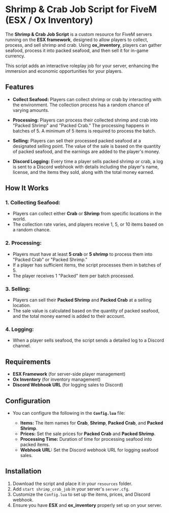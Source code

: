 

# **Shrimp & Crab Job Script for FiveM (ESX / Ox Inventory)**


The **Shrimp & Crab Job Script** is a custom resource for FiveM servers running on the **ESX framework**, designed to allow players to collect, process, and sell shrimp and crab. Using **ox\_inventory**, players can gather seafood, process it into packed seafood, and then sell it for in-game currency.

This script adds an interactive roleplay job for your server, enhancing the immersion and economic opportunities for your players.

## **Features**

* **Collect Seafood:**
  Players can collect shrimp or crab by interacting with the environment. The collection process has a random chance of varying amounts.

* **Processing:**
  Players can process their collected shrimp and crab into "Packed Shrimp" and "Packed Crab." The processing happens in batches of 5. A minimum of 5 items is required to process the batch.

* **Selling:**
  Players can sell their processed packed seafood at a designated selling point. The value of the sale is based on the quantity of packed seafood, and the earnings are added to the player's money.

* **Discord Logging:**
  Every time a player sells packed shrimp or crab, a log is sent to a Discord webhook with details including the player's name, license, and the items they sold, along with the total money earned.

## **How It Works**

### 1. **Collecting Seafood:**

* Players can collect either **Crab** or **Shrimp** from specific locations in the world.
* The collection rate varies, and players receive 1, 5, or 10 items based on a random chance.

### 2. **Processing:**

* Players must have at least **5 crab** or **5 shrimp** to process them into "Packed Crab" or "Packed Shrimp."
* If a player has sufficient items, the script processes them in batches of 5.
* The player receives 1 "Packed" item per batch processed.

### 3. **Selling:**

* Players can sell their **Packed Shrimp** and **Packed Crab** at a selling location.
* The sale value is calculated based on the quantity of packed seafood, and the total money earned is added to their account.

### 4. **Logging:**

* When a player sells seafood, the script sends a detailed log to a Discord channel.
## **Requirements**

* **ESX Framework** (for server-side player management)
* **Ox Inventory** (for inventory management)
* **Discord Webhook URL** (for logging sales to Discord)

## **Configuration**

* You can configure the following in the **`Config.lua`** file:

  * **Items:** The item names for **Crab**, **Shrimp**, **Packed Crab**, and **Packed Shrimp**.
  * **Prices:** Set the sale prices for **Packed Crab** and **Packed Shrimp**.
  * **Processing Time:** Duration of time for processing seafood into packed items.
  * **Webhook URL:** Set the Discord webhook URL for logging seafood sales.

## **Installation**

1. Download the script and place it in your `resources` folder.
2. Add `start shrimp_crab_job` in your server's `server.cfg`.
3. Customize the `Config.lua` to set up the items, prices, and Discord webhook.
4. Ensure you have **ESX** and **ox\_inventory** properly set up on your server.

